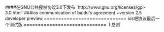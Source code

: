 <markdown>
####在GNU公共授权协议3.0下发布
`http://www.gnu.org/licenses/gpl-3.0.html`
###ios communication of baidu's agreement
+version 2.5 developer preview
=============================
ios吧协议最后一个测试版
=============================
`I.总则`

